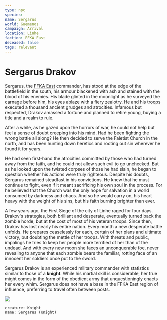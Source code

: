 ```yaml
---
type: npc
species: 
name: Sergarus
world: Guemenos
campaign: Arrival
location: Linhe
faction: FFKA East
deceased: false
tags: relevant
---
```


# Sergarus Drakov

Sergarus, the [FFKA East](../factions/ffkaEast.md) commander, has stood at the edge of the battlefield in the south, his armour blackened with ash and stained with the blood of his enemies. His blade glinted in the moonlight as he surveyed the carnage before him, his eyes ablaze with a fiery zealotry. He and his troops executed a thousand ancient grudges and atrocities. Infamous but respected, Drakov amassed a fortune and planned to retire young, buying a title and a realm to rule.

After a while, as he gazed upon the horrors of war, he could not help but feel a sense of doubt creeping into his mind. Had he been fighting the wrong battle all along? He then decided to serve the Faletist Church in the north, and has been hunting down heretics and rooting out sin wherever he found it for years.

He had seen first-hand the atrocities committed by those who had turned away from the faith, and he could not allow such evil to go unchecked. But as he looked upon the twisted corpses of those he had slain, he began to question whether his actions were truly righteous. Despite his doubts, Sergarus remained steadfast in his convictions. He knew that he must continue to fight, even if it meant sacrificing his own soul in the process. For he believed that the Church was the only hope for salvation in a world consumed by darkness and chaos. And so he would carry on, his heart heavy with the weight of his sins, but his faith burning brighter than ever.

A few years ago, the First Siege of the city of Linhe raged for four days. Drakov's strategies, both brilliant and desperate, eventually turned back the zombie horde, but at the cost of most of his veteran troops. Since then, Drakov has lost nearly his entire nation. Every month a new desperate battle unfolds. He prepares ceaselessly for each, certain of her plans and ultimate victory, but doubting the mettle of her troops. With threats and public, impalings he tries to keep her people more terrified of her than of the undead. And with every new moon she faces an unconquerable foe, never revealing to anyone that each zombie bears the familiar, rotting face of an innocent her soldiers once put to the sword.

Sergarus Drakov is an experienced military commander with statistics similar to those of a **knight**. While his martial skill is considerable, her true might comes in the form of the obedient army that unquestioningly enacts her every whim. Sergarus does not have a base in the FFKA East region of influence, preferring to travel often between posts.

![](https://i.imgur.com/b6epeEa.png)


```statblock
creature: Knight
name: Sergarus (Knight)
```

